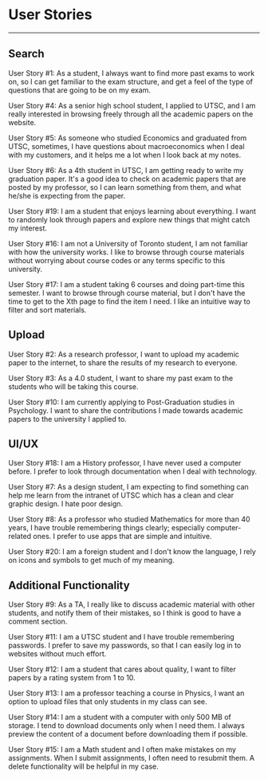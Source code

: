 # User Stories
--------------------

## Search

User Story #1:
As a student, I always want to find more past exams to work on, so I can get familiar to the exam structure, and get a feel of the type of questions that are going to be on my exam.

User Story #4:
As a senior high school student, I applied to UTSC, and I am really interested in browsing freely through all the academic papers on the website.

User Story #5:
As someone who studied Economics and graduated from UTSC, sometimes, I have questions about macroeconomics when I deal with my customers, and it helps me a lot when I look back at my notes.

User Story #6:
As a 4th student in UTSC, I am getting ready to write my graduation paper. It's a good idea to check on academic papers that are posted by my professor, so I can learn something from them, and what he/she is expecting from the paper.

User Story #19:
I am a student that enjoys learning about everything. I want to randomly look through papers and explore new things that might catch my interest.

User Story #16:
I am not a University of Toronto student, I am not familiar with how the university works. I like to browse through course materials without worrying about course codes or any terms specific to this university.

User Story #17:
I am a student taking 6 courses and doing part-time this semester. I want to browse through course material, but I don't have the time to get to the Xth page to find the item I need. I like an intuitive way to filter and sort materials.

## Upload

User Story #2:
As a research professor, I want to upload my academic paper to the internet, to share the results of my research to everyone.

User Story #3:
As a 4.0 student, I want to share my past exam to the students who will be taking this course.

User Story #10:
I am currently applying to Post-Graduation studies in Psychology. I want to share the contributions I made towards academic papers to the university I applied to.

## UI/UX
User Story #18:
I am a History professor, I have never used a computer before. I prefer to look through documentation when I deal with technology.

User Story #7:
As a design student, I am expecting to find something can help me learn from the intranet of UTSC which has a clean and clear graphic design. I hate poor design.

User Story #8:
As a professor who studied Mathematics for more than 40 years, I have trouble remembering things clearly; especially computer-related ones. I prefer to use apps that are simple and intuitive.

User Story #20:
I am a foreign student and I don't know the language, I rely on icons and symbols to get much of my meaning.

## Additional Functionality

User Story #9:
As a TA, I really like to discuss academic material with other students, and notify them of their mistakes, so I think is good to have a comment section.

User Story #11:
I am a UTSC student and I have trouble remembering passwords. I prefer to save my passwords, so that I can easily log in to websites without much effort.

User Story #12:
I am a student that cares about quality, I want to filter papers by a rating system from 1 to 10.

User Story #13:
I am a professor teaching a course in Physics, I want an option to upload files that only students in my class can see.

User Story #14:
I am a student with a computer with only 500 MB of storage. I tend to download documents only when I need them. I always preview the content of a document before downloading them if possible.

User Story #15:
I am a Math student and I often make mistakes on my assignments. When I submit assignments, I often need to resubmit them. A delete functionality will be helpful in my case.
